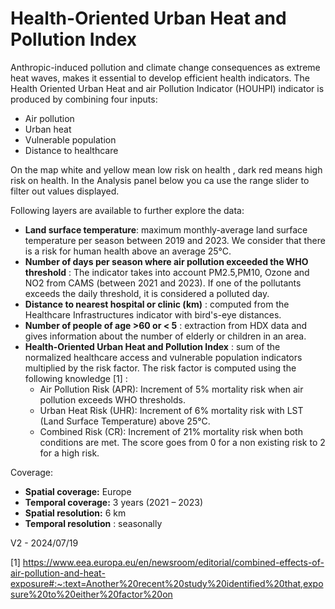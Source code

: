 # Health-Oriented Urban Heat and Pollution Index

Anthropic-induced pollution and climate change consequences as extreme heat waves, makes it essential to develop efficient health indicators.
The Health Oriented Urban Heat and air Pollution Indicator (HOUHPI) indicator is produced by combining four inputs:
* Air pollution
* Urban heat
* Vulnerable population
* Distance to healthcare

On the map white and yellow mean low risk on health , dark red means high risk on health.
In the Analysis panel below you ca use the range slider to filter out values displayed.

Following layers are available to further explore the data:
- **Land surface temperature**: maximum monthly-average land surface temperature per season between 2019
and 2023. We consider that there is a risk for human health above an average 25°C.
- **Number of days per season where air pollution exceeded the WHO threshold** : The indicator takes into account PM2.5,PM10, Ozone and NO2 from CAMS (between 2021 and 2023). If one of the pollutants exceeds the daily threshold, it is considered a polluted day.
- **Distance to nearest hospital or clinic (km)** : computed from the Healthcare Infrastructures indicator with bird's-eye distances.
- **Number of people of age >60 or < 5** : extraction from HDX data and gives information about the number of elderly or children in an area.
- **Health-Oriented Urban Heat and Pollution Index** : sum of the normalized healthcare access and vulnerable population indicators multiplied by the risk factor. The risk factor is computed using
the following knowledge [1] :
    - Air Pollution Risk (APR): Increment of 5% mortality risk when air pollution exceeds WHO thresholds.
    - Urban Heat Risk (UHR): Increment of 6% mortality risk with LST (Land Surface Temperature) above 25°C.
    - Combined Risk (CR): Increment of 21% mortality risk when both conditions are met.
The score goes from 0 for a non existing risk to 2 for a high risk.

Coverage:
- **Spatial coverage:** Europe
- **Temporal coverage:** 3 years (2021 – 2023)
- **Spatial resolution:** 6 km
- **Temporal resolution** : seasonally

V2 - 2024/07/19

[1] https://www.eea.europa.eu/en/newsroom/editorial/combined-effects-of-air-pollution-and-heat-exposure#:~:text=Another%20recent%20study%20identified%20that,exposure%20to%20either%20factor%20on
